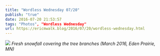 ```yaml
---
title: "Wordless Wednesday 07/20"
publish: "true"
date: 2016-07-20 21:53:57
tags: "Photos", "Wordless Wednesday"
url: https://ericmwalk.blog/2016/07/20/wordless-wednesday.html
---
```


![](https://ericmwalk.blog/uploads/2022/d99ea89b94.jpg)
*Fresh snowfall covering the tree branches (March 2016, Eden Prairie, MN)*
